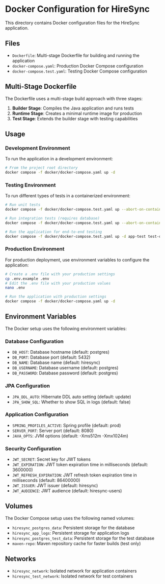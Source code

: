 # Docker Configuration for HireSync

This directory contains Docker configuration files for the HireSync application.

## Files

- `Dockerfile`: Multi-stage Dockerfile for building and running the application
- `docker-compose.yaml`: Production Docker Compose configuration
- `docker-compose.test.yaml`: Testing Docker Compose configuration

## Multi-Stage Dockerfile

The Dockerfile uses a multi-stage build approach with three stages:

1. **Builder Stage**: Compiles the Java application and runs tests
2. **Runtime Stage**: Creates a minimal runtime image for production
3. **Test Stage**: Extends the builder stage with testing capabilities

## Usage

### Development Environment

To run the application in a development environment:

```bash
# From the project root directory
docker compose -f docker/docker-compose.yaml up -d
```

### Testing Environment

To run different types of tests in a containerized environment:

```bash
# Run unit tests
docker compose -f docker/docker-compose.test.yaml up --abort-on-container-exit --exit-code-from unit-tests unit-tests

# Run integration tests (requires database)
docker compose -f docker/docker-compose.test.yaml up --abort-on-container-exit --exit-code-from integration-tests integration-tests test-db

# Run the application for end-to-end testing
docker compose -f docker/docker-compose.test.yaml up -d app-test test-db
```

### Production Environment

For production deployment, use environment variables to configure the application:

```bash
# Create a .env file with your production settings
cp .env.example .env
# Edit the .env file with your production values
nano .env

# Run the application with production settings
docker compose -f docker/docker-compose.yaml up -d
```

## Environment Variables

The Docker setup uses the following environment variables:

### Database Configuration
- `DB_HOST`: Database hostname (default: postgres)
- `DB_PORT`: Database port (default: 5432)
- `DB_NAME`: Database name (default: hiresync)
- `DB_USERNAME`: Database username (default: postgres)
- `DB_PASSWORD`: Database password (default: postgres)

### JPA Configuration
- `JPA_DDL_AUTO`: Hibernate DDL auto setting (default: update)
- `JPA_SHOW_SQL`: Whether to show SQL in logs (default: false)

### Application Configuration
- `SPRING_PROFILES_ACTIVE`: Spring profile (default: prod)
- `SERVER_PORT`: Server port (default: 8080)
- `JAVA_OPTS`: JVM options (default: -Xms512m -Xmx1024m)

### Security Configuration
- `JWT_SECRET`: Secret key for JWT tokens
- `JWT_EXPIRATION`: JWT token expiration time in milliseconds (default: 3600000)
- `JWT_REFRESH_EXPIRATION`: JWT refresh token expiration time in milliseconds (default: 86400000)
- `JWT_ISSUER`: JWT issuer (default: hiresync)
- `JWT_AUDIENCE`: JWT audience (default: hiresync-users)

## Volumes

The Docker Compose setup uses the following named volumes:

- `hiresync_postgres_data`: Persistent storage for the database
- `hiresync_app_logs`: Persistent storage for application logs
- `hiresync_postgres_test_data`: Persistent storage for the test database
- `maven-repo`: Maven repository cache for faster builds (test only)

## Networks

- `hiresync_network`: Isolated network for application containers
- `hiresync_test_network`: Isolated network for test containers